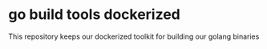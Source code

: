 go build tools dockerized
=========================

This repository keeps our dockerized toolkit for building our golang binaries
